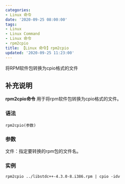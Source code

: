 ```yaml
---
categories:
- Linux 命令
date: '2020-09-25 08:00:00'
tags:
- Linux
- Linux Command
- Linux 命令
- rpm2cpio
title: 【Linux 命令】rpm2cpio
updated: '2020-09-25 11:23:00'
---
```


将RPM软件包转换为cpio格式的文件

## 补充说明

**rpm2cpio命令** 用于将rpm软件包转换为cpio格式的文件。

###  语法

```shell
rpm2cpio(参数)
```

###  参数

文件：指定要转换的rpm包的文件名。

###  实例

```shell
rpm2cpio ../libstdc++-4.3.0-8.i386.rpm | cpio -idv
```


<!-- Linux命令行搜索引擎：https://jaywcjlove.github.io/linux-command/ -->